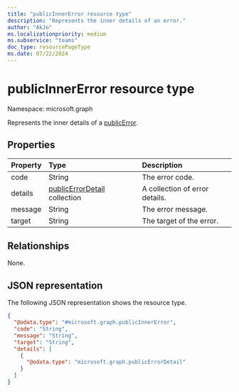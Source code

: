 ```yaml
---
title: "publicInnerError resource type"
description: "Represents the inner details of an error."
author: "AkJo"
ms.localizationpriority: medium
ms.subservice: "teams"
doc_type: resourcePageType
ms.date: 07/22/2024
---
```


# publicInnerError resource type

Namespace: microsoft.graph

Represents the inner details of a [publicError](../resources/publicerrordetail.md). 
## Properties
|Property|Type|Description|
|:---|:---|:---|
|code|String|The error code.|
|details|[publicErrorDetail](../resources/publicerrordetail.md) collection|A collection of error details.|
|message|String|The error message.|
|target|String|The target of the error.|

## Relationships
None.

## JSON representation
The following JSON representation shows the resource type.
<!-- {
  "blockType": "resource",
  "@odata.type": "microsoft.graph.publicInnerError"
}
-->
``` json
{
  "@odata.type": "#microsoft.graph.publicInnerError",
  "code": "String",
  "message": "String",
  "target": "String",
  "details": [
    {
      "@odata.type": "microsoft.graph.publicErrorDetail"
    }
  ]
}
```

